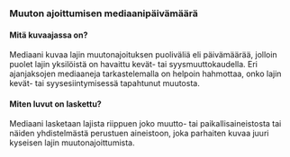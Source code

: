 ### Muuton ajoittumisen mediaanipäivämäärä

#### Mitä kuvaajassa on?

Mediaani kuvaa lajin muutonajoituksen puoliväliä eli päivämäärää, jolloin puolet 
lajin yksilöistä on havaittu kevät- tai syysmuuttokaudella. Eri ajanjaksojen 
mediaaneja tarkastelemalla on helpoin hahmottaa, onko lajin kevät- tai 
syysesiintymisessä tapahtunut muutosta.

#### Miten luvut on laskettu?

Mediaani lasketaan lajista riippuen joko muutto- tai paikallisaineistosta tai 
näiden yhdistelmästä perustuen aineistoon, joka parhaiten kuvaa juuri kyseisen 
lajin muutonajoittumista.
